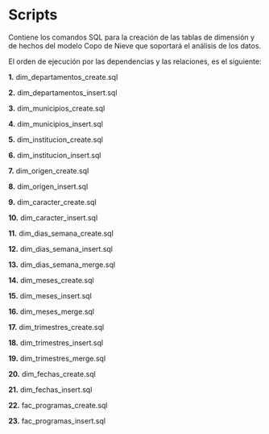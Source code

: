 # Scripts

Contiene los comandos SQL para la creación de las tablas de dimensión y de hechos del modelo Copo de Nieve que soportará el análisis de los datos.

El orden de ejecución por las dependencias y las relaciones, es el siguiente:

**1.** dim_departamentos_create.sql

**2.** dim_departamentos_insert.sql

**3.** dim_municipios_create.sql

**4.** dim_municipios_insert.sql

**5.** dim_institucion_create.sql

**6.** dim_institucion_insert.sql

**7.** dim_origen_create.sql

**8.** dim_origen_insert.sql

**9.** dim_caracter_create.sql

**10.** dim_caracter_insert.sql

**11.** dim_dias_semana_create.sql

**12.** dim_dias_semana_insert.sql

**13.** dim_dias_semana_merge.sql

**14.** dim_meses_create.sql

**15.** dim_meses_insert.sql

**16.** dim_meses_merge.sql

**17.** dim_trimestres_create.sql

**18.** dim_trimestres_insert.sql

**19.** dim_trimestres_merge.sql

**20.** dim_fechas_create.sql

**21.** dim_fechas_insert.sql

**22.** fac_programas_create.sql

**23.** fac_programas_insert.sql
